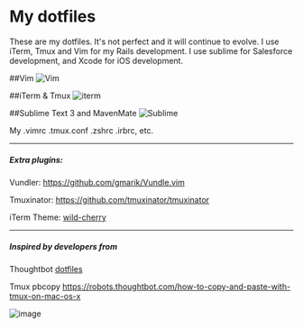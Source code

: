 My dotfiles
========
These are my dotfiles.  It's not perfect and it will continue to evolve.  I use
iTerm, Tmux and Vim for my Rails development.  I use sublime for Salesforce
development, and Xcode for iOS development.

##Vim
![Vim](https://raw.githubusercontent.com/antwonlee/dotfiles/master/images/vim.png)

##iTerm & Tmux
![iterm](https://raw.githubusercontent.com/antwonlee/dotfiles/master/images/iterm.png)

##Sublime Text 3 and MavenMate
![Sublime](https://raw.githubusercontent.com/antwonlee/dotfiles/master/images/sublime-text.png)

My .vimrc .tmux.conf .zshrc .irbrc, etc.

---

##### Extra plugins:

Vundler: https://github.com/gmarik/Vundle.vim<br />

Tmuxinator: https://github.com/tmuxinator/tmuxinator

iTerm Theme: [wild-cherry](https://github.com/mashaal/wild-cherry)

---

##### Inspired by developers from

Thoughtbot [dotfiles](https://github.com/thoughtbot/dotfiles)

Tmux pbcopy
https://robots.thoughtbot.com/how-to-copy-and-paste-with-tmux-on-mac-os-x

![image](https://camo.githubusercontent.com/23e90466577ec68e58aa328113e15b756cd0c946/687474703a2f2f74686f75676874626f742e636f6d2f696d616765732f746d2f6c6f676f2e706e67)
